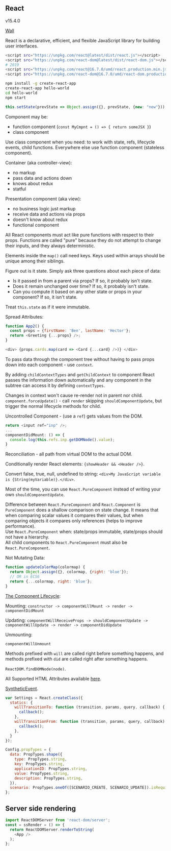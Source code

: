 React
-

v15.4.0

[Wall](https://github.com/cn007b/wall/blob/master/wall/src/web/js/implementation/react/babel/app.babel)

React is a declarative, efficient, and flexible JavaScript library for building user interfaces.

````sh
<script src="https://unpkg.com/react@latest/dist/react.js"></script>
<script src="https://unpkg.com/react-dom@latest/dist/react-dom.js"></script>
# 2019
<script src="https://unpkg.com/react@16.7.0/umd/react.production.min.js"></script>
<script src="https://unpkg.com/react-dom@16.7.0/umd/react-dom.production.min.js"></script>

npm install -g create-react-app
create-react-app hello-world
cd hello-world
npm start
````

````js
this.setState(prevState => Object.assign({}, prevState, {new: "new"}));
````

Component may be:
* function component (`const MyCmpnt = () => { return someJSX }`)
* class component

Use class component when you need: to work with state, refs, lifecycle events, child functions.
Everywhere else use function component (stateless component).

Container (aka controller-view):
* no markup
* pass data and actions down
* knows about redux
* statful

Presentation component (aka view):
* no business logic just markup
* receive data and actions via props
* doesn't know about redux
* functional component

All React components must act like pure functions with respect to their props.
Functions are called "pure" because they do not attempt to change their inputs, and they always deterministic.

Elements inside the `map()` call need keys.
Keys used within arrays should be unique among their siblings.

Figure out is it state.
Simply ask three questions about each piece of data:
* Is it passed in from a parent via props? If so, it probably isn't state.
* Does it remain unchanged over time? If so, it probably isn't state.
* Can you compute it based on any other state or props in your component? If so, it isn't state.

Treat `this.state` as if it were immutable.

Spread Attributes:
````js
function App2() {
  const props = {firstName: 'Ben', lastName: 'Hector'};
  return <Greeting {...props} />;
}

<div> {props.cards.map(card => <Card {...card} />)} </div>
````

To pass data through the component tree without having to pass props down into each component - use `context`.

By adding `childContextTypes` and `getChildContext` to component
React passes the information down automatically and any component in the subtree can access it by defining `contextTypes`.

Changes in context won't cause re-render not in parent nor child.
`component.forceUpdate()` - call `render` skipping `shouldComponentUpdate`,
but trigger the normal lifecycle methods for child.

Uncontrolled Component - (use a `ref`) gets values from the DOM.
````js
return <input ref="inp" />;
...
componentDidMount: () => {
  console.log(this.refs.inp.getDOMNode().value);
}
````

Reconciliation - all path from virtual DOM to the actual DOM.

Conditionally render React elements: `{showHeader && <Header />}`.

Convert false, true, null, undefined to string: `<div>My JavaScript variable is {String(myVariable)}.</div>`.

Most of the time, you can use `React.PureComponent` instead of writing your own `shouldComponentUpdate`.

Difference between `React.PureComponent` and `React.Component`
is `PureComponent` does a shallow comparison on state change.
It means that when comparing scalar values it compares their values,
but when comparing objects it compares only references (helps to improve performance).
<br>Use `React.PureComponent` when: state/props immutable, state/props should not have a hierarchy.
<br>All child components to `React.PureComponent` must also be `React.PureComponent`.

Not Mutating Data:
````js
function updateColorMap(colormap) {
  return Object.assign({}, colormap, {right: 'blue'});
  // OR in ECS6
  return {...colormap, right: 'blue'};
}
````

[The Component Lifecycle](https://facebook.github.io/react/docs/react-component.html#the-component-lifecycle):

Mounting:
`constructor -> componentWillMount -> render -> componentDidMount`

Updating:
`componentWillReceiveProps -> shouldComponentUpdate -> componentWillUpdate -> render -> componentDidUpdate`

Unmounting:

`componentWillUnmount`

Methods prefixed with `will` are called right before something happens,
and methods prefixed with `did` are called right after something happens.

`ReactDOM.findDOMNode(node)`.

All Supported HTML Attributes available
[here](https://facebook.github.io/react/docs/dom-elements.html#all-supported-html-attributes).

[SyntheticEvent](https://facebook.github.io/react/docs/events.html#supported-events).

````js
var Settings = React.createClass({
  statics: {
    willTransitionTo: function (transition, params, query, callback) {
      callback();
    },
    willTransitionFrom: function (transition, params, query, callback) {
      callback();
    },
  }
});

Config.propTypes = {
  data: PropTypes.shape({
    type: PropTypes.string,
    key: PropTypes.string,
    applicationID: PropTypes.string,
    value: PropTypes.string,
    description: PropTypes.string,
  }),
  scenario: PropTypes.oneOf([SCENARIO_CREATE, SCENARIO_UPDATE]).isRequired,
};
````

## Server side rendering

````js
import ReactDOMServer from 'react-dom/server';
const = ssRender = () => {
  return ReactDOMServer.renderToString(
    <App />
  );
};
````

